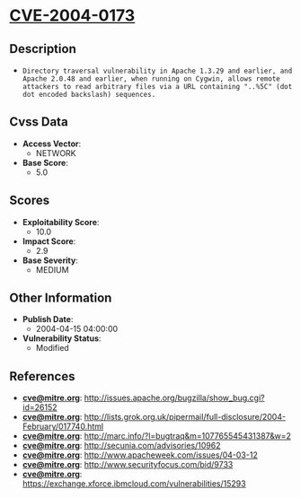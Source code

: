
# [CVE-2004-0173](https://cve.mitre.org/cgi-bin/cvename.cgi?name=CVE-2004-0173)

## Description

- `Directory traversal vulnerability in Apache 1.3.29 and earlier, and Apache 2.0.48 and earlier, when running on Cygwin, allows remote attackers to read arbitrary files via a URL containing "..%5C" (dot dot encoded backslash) sequences.`

## Cvss Data

- **Access Vector**:
  - NETWORK
- **Base Score**:
  - 5.0

## Scores

- **Exploitability Score**:
  - 10.0
- **Impact Score**:
  - 2.9
- **Base Severity**:
  - MEDIUM

## Other Information

- **Publish Date**:
  - 2004-04-15 04:00:00
- **Vulnerability Status**:
  - Modified

## References

- **cve@mitre.org**: http://issues.apache.org/bugzilla/show_bug.cgi?id=26152
- **cve@mitre.org**: http://lists.grok.org.uk/pipermail/full-disclosure/2004-February/017740.html
- **cve@mitre.org**: http://marc.info/?l=bugtraq&m=107765545431387&w=2
- **cve@mitre.org**: http://secunia.com/advisories/10962
- **cve@mitre.org**: http://www.apacheweek.com/issues/04-03-12
- **cve@mitre.org**: http://www.securityfocus.com/bid/9733
- **cve@mitre.org**: https://exchange.xforce.ibmcloud.com/vulnerabilities/15293
